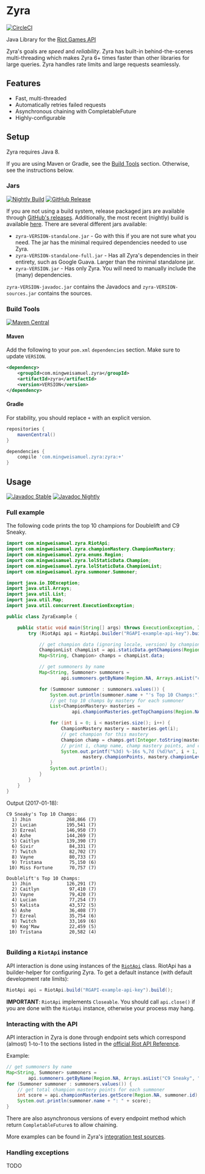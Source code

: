 # Zyra

[![CircleCI](https://circleci.com/gh/MingweiSamuel/Zyra/tree/develop.svg?style=shield)](https://circleci.com/gh/MingweiSamuel/Zyra/tree/develop)

Java Library for the [Riot Games API](https://developer.riotgames.com/)

Zyra's goals are *speed* and *reliability*. Zyra has built-in behind-the-scenes multi-threading which
makes Zyra 6+ times faster than other libraries for large queries. Zyra handles rate limits and large
requests seamlessly.


## Features

* Fast, multi-threaded
* Automatically retries failed requests
* Asynchronous chaining with CompletableFuture
* Highly-configurable


## Setup

Zyra requires Java 8.

If you are using Maven or Gradle, see the [Build Tools](#build-tools) section.
Otherwise, see the instructions below.

### Jars 
[![Nightly Build](https://img.shields.io/github/tag/MingweiSamuel/Zyra.svg?label=nightly+build)](https://mingweisamuel.github.io/Zyra/)
[![GitHub Release](https://img.shields.io/github/release/MingweiSamuel/Zyra.svg?label=github+release)](https://github.com/MingweiSamuel/Zyra/releases)

If you are not using a build system, release packaged jars are available through
[GitHub's releases](https://github.com/MingweiSamuel/Zyra/releases). Additionally, the most recent (nightly) build is available [here](https://mingweisamuel.github.io/Zyra/).
There are several different jars available:

* `zyra-VERSION-standalone.jar` - Go with this if you are not sure what you need. The jar has the minimal required 
dependencies needed to use Zyra.
* `zyra-VERSION-standalone-full.jar` - Has all Zyra's dependencies in their entirety, such as Google Guava. Larger 
than the minimal standalone jar.
* `zyra-VERSION.jar` - Has only Zyra. You will need to manually include the (many) dependencies.

`zyra-VERSION-javadoc.jar` contains the Javadocs and `zyra-VERSION-sources.jar` contains the sources.

### Build Tools
[![Maven Central](https://img.shields.io/maven-central/v/com.mingweisamuel.zyra/zyra.svg?label=maven+central)](http://search.maven.org/#search%7Cga%7C1%7Cg%3A%22com.mingweisamuel.zyra%22%20AND%20a%3A%22zyra%22)

#### Maven

Add the following to your `pom.xml` `dependencies` section. Make sure to update `VERSION`.

```xml
<dependency>
    <groupId>com.mingweisamuel.zyra</groupId>
    <artifactId>zyra</artifactId>
    <version>VERSION</version>
</dependency>
```

#### Gradle

For stability, you should replace `+` with an explicit version.

```groovy
repositories {
    mavenCentral()
}

dependencies {
    compile 'com.mingweisamuel.zyra:zyra:+'
}
```

## Usage

[![Javadoc Stable](https://www.javadoc.io/badge/com.mingweisamuel.zyra/zyra.svg)](https://www.javadoc.io/doc/com.mingweisamuel.zyra/zyra)
[![Javadoc Nightly](https://img.shields.io/github/tag/MingweiSamuel/Zyra.svg?label=javadoc)](https://mingweisamuel.github.io/Zyra/apidocs/)

### Full example

The following code prints the top 10 champions for Doublelift and C9 Sneaky.

```java
import com.mingweisamuel.zyra.RiotApi;
import com.mingweisamuel.zyra.championMastery.ChampionMastery;
import com.mingweisamuel.zyra.enums.Region;
import com.mingweisamuel.zyra.lolStaticData.Champion;
import com.mingweisamuel.zyra.lolStaticData.ChampionList;
import com.mingweisamuel.zyra.summoner.Summoner;

import java.io.IOException;
import java.util.Arrays;
import java.util.List;
import java.util.Map;
import java.util.concurrent.ExecutionException;

public class ZyraExample {

    public static void main(String[] args) throws ExecutionException, IOException {
        try (RiotApi api = RiotApi.builder("RGAPI-example-api-key").build()) {

            // get champion data (ignoring locale, version) by champion id
            ChampionList champList = api.staticData.getChampions(Region.NA, null, null, true);
            Map<String, Champion> champs = champList.data;

            // get summoners by name
            Map<String, Summoner> summoners =
                    api.summoners.getByName(Region.NA, Arrays.asList("c9 sne aky", "DoUbleLIft"));

            for (Summoner summoner : summoners.values()) {
                System.out.println(summoner.name + "'s Top 10 Champs:");
                // get top 10 champs by mastery for each summoner
                List<ChampionMastery> masteries =
                        api.championMasteries.getTopChampions(Region.NA, summoner.id, 10);

                for (int i = 0; i < masteries.size(); i++) {
                    ChampionMastery mastery = masteries.get(i);
                    // get champion for this mastery
                    Champion champ = champs.get(Integer.toString(mastery.championId));
                    // print i, champ name, champ mastery points, and champ level
                    System.out.printf("%3d) %-16s %,7d (%d)%n", i + 1, champ.name,
                            mastery.championPoints, mastery.championLevel);
                }
                System.out.println();
            }
        }
    }
}
```

Output (2017-01-18):
```
C9 Sneaky's Top 10 Champs:
  1) Jhin             268,866 (7)
  2) Lucian           195,541 (7)
  3) Ezreal           146,950 (7)
  4) Ashe             144,269 (7)
  5) Caitlyn          139,390 (7)
  6) Sivir             84,331 (7)
  7) Twitch            82,702 (7)
  8) Vayne             80,733 (7)
  9) Tristana          75,150 (6)
 10) Miss Fortune      70,757 (7)

Doublelift's Top 10 Champs:
  1) Jhin             126,291 (7)
  2) Caitlyn           97,410 (7)
  3) Vayne             79,420 (7)
  4) Lucian            77,254 (7)
  5) Kalista           43,572 (5)
  6) Ashe              36,408 (7)
  7) Ezreal            35,754 (6)
  8) Twitch            33,169 (6)
  9) Kog'Maw           22,459 (5)
 10) Tristana          20,582 (4)
 
 ```


### Building a `RiotApi` instance 

API interaction is done using instances of the
[`RiotApi`](http://www.mingweisamuel.com/Zyra/apidocs/com/mingweisamuel/zyra/RiotApi.html) class.
RiotApi has a builder-helper for configuring Zyra. To get a default instance (with default development rate limits):

```java
RiotApi api = RiotApi.build("RGAPI-example-api-key").build();
```

**IMPORTANT**: `RiotApi` implements `Closeable`. You should call `api.close()` if you are done with the `RiotApi` 
instance, otherwise your process may hang.

### Interacting with the API

API interaction in Zyra is done through endpoint sets which correspond (almost) 1-to-1 to the sections listed in the 
[official Riot API Reference](https://developer.riotgames.com/api/methods).

Example:

```java
// get summoners by name
Map<String, Summoner> summoners =
        api.summoners.getByName(Region.NA, Arrays.asList("C9 Sneaky", "Doublelift"));
for (Summoner summoner : summoners.values()) {
    // get total champion mastery points for each summoner
    int score = api.championMasteries.getScore(Region.NA, summoner.id);
    System.out.println(summoner.name + ": " + score);
}
```

There are also asynchronous versions of every endpoint method which return `CompletableFuture`s to allow chaining.

More examples can be found in Zyra's [integration test sources](https://github.com/MingweiSamuel/Zyra/tree/develop/src/test/java/com/mingweisamuel/zyra/test).

### Handling exceptions

TODO

